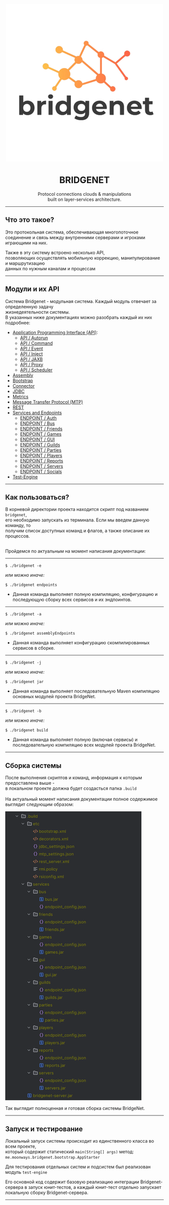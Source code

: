 <div align="center">

<!--suppress CheckImageSize -->
<img src=".assets/logo.png" alt="drawing" width="500"/>

# BRIDGENET

Protocol connections clouds & manipulations<br>
built on layer-services architecture.

</div>

---

## Что это такое?

Это протокольная система, обеспечивающая многопоточное<br>
соединение и связь между внутренними серверами и игроками<br>
играющими на них.<br>

Также в эту систему встроено несколько API,<br>
позволяющих осуществлять мобильную коррекцию, манипулирование и маршрутизацию<br>
данных по нужным каналам и процессам<br>

---

## Модули и их API

Система Bridgenet - модульная система. Каждый модуль отвечает за определенную задачу
<br>жизнедеятельности системы.
<br>В указанных ниже документациях можно разобрать каждый их них подробнее:

* [Application Programming Interface (API)](.docs/api.md):
    * [API / Autorun](.docs/api/autorun-api.md)
    * [API / Command](.docs/api/commands-api.md)
    * [API / Event](.docs/api/events-api.md)
    * [API / Inject](.docs/api/inject-api.md)
    * [API / JAXB](.docs/api/jaxb-api.md)
    * [API / Proxy](.docs/api/proxy-api.md)
    * [API / Scheduler](.docs/api/scheduler-api.md)
* [Assembly](.docs/assembly.md)
* [Bootstrap](.docs/bootstrap.md)
* [Connector](.docs/connector.md)
* [JDBC](.docs/jdbc.md)
* [Metrics](.docs/metrics.md)
* [Message Transfer Protocol (MTP)](.docs/mtp.md)
* [REST](.docs/rest.md)
* [Services and Endpoints](.docs/services.md)
    * [ENDPOINT / Auth](.docs/services/auth-endpoint.md)
    * [ENDPOINT / Bus](.docs/services/bus-endpoint.md)
    * [ENDPOINT / Friends](.docs/services/friends-endpoint.md)
    * [ENDPOINT / Games](.docs/services/games-endpoint.md)
    * [ENDPOINT / GUI](.docs/services/gui-endpoint.md)
    * [ENDPOINT / Guilds](.docs/services/guilds-endpoint.md)
    * [ENDPOINT / Parties](.docs/services/parties-endpoint.md)
    * [ENDPOINT / Players](.docs/services/players-endpoint.md)
    * [ENDPOINT / Reports](.docs/services/reports-endpoint.md)
    * [ENDPOINT / Servers](.docs/services/servers-endpoint.md)
    * [ENDPOINT / Socials](.docs/services/socials-endpoint.md)
* [Test-Engine](.docs/test-engine.md)

---

## Как пользоваться?

В корневой директории проекта находится скрипт под названием `bridgenet`,<br>
его необходимо запускать из терминала. Если мы введем данную команду, то<br>
получим список доступных команд и флагов, а также описание их процессов.<br>
<br>

Пройдемся по актуальным на момент написания документации:

---

```shell
$ ./bridgenet -e
```
_или можно иначе:_
```shell
$ ./bridgenet endpoints
```

- Данная команда выполняет полную компиляцию, конфигурацию и 
последующую сборку всех сервисов и их эндпоинтов.

---

```shell
$ ./bridgenet -a
```
_или можно иначе:_
```shell
$ ./bridgenet assemblyEndpoints
```

- Данная команда выполняет конфигурацию скомпилированных сервисов в сборке.

---

```shell
$ ./bridgenet -j
```
_или можно иначе:_
```shell
$ ./bridgenet jar
```

- Данная команда выполняет последовательную Maven компиляцию основных модулей проекта BridgeNet.

---

```shell
$ ./bridgenet -b
```
_или можно иначе:_
```shell
$ ./bridgenet build
```

- Данная команда выполняет полную (включая сервисы) и последовательную компиляцию всех модулей проекта BridgeNet.

---

## Сборка системы

После выполнения скриптов и команд, информация к которым предоставлена выше -<br>
в локальном проекте должна будет создасться папка `.build`<br>
<br>
На актуальный момент написания документации полное содержимое выглядит следующим образом:

<img src=".assets/build_directory_view.png"/>

Так выглядит полноценная и готовая сборка системы BridgeNet.

---

## Запуск и тестирование

Локальный запуск системы происходит из единственного класса во всем проекте,<br>
который содержит статический `main(String[] args)` метод:<br>
`me.moonways.bridgenet.bootstrap.AppStarter`

Для тестирования отдельных систем и подсистем был реализован 
модуль `test-engine`

Его основной код содержит базовую реализацию интеграции Bridgenet-сервера 
в запуск юнит-тестов, а каждый юнит-тест отдельно запускает 
локальную сборку Bridgenet-сервера.

---


